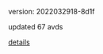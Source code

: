 version: 2022032918-8d1f

updated 67 avds

[details](https://github.com/0x74f917491bfa7ebfa379/ali_avd_db/blob/master/change_log/2022/03/29/18/8d1f.txt)